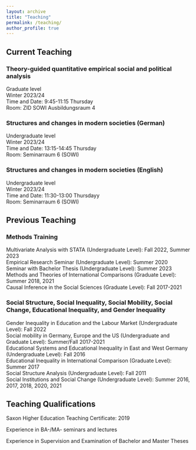 ```yaml
---
layout: archive
title: "Teaching"
permalink: /teaching/
author_profile: true
---
```


## Current Teaching

### Theory-guided quantitative empirical social and political analysis
Graduate level<br /> Winter 2023/24<br /> Time and Date: 9:45-11:15 Thursday<br /> Room: ZID SOWI Ausbildungsraum 4

### Structures and changes in modern societies (German)
Undergraduate level<br />  Winter 2023/24<br /> Time and Date: 13:15-14:45 Thursday<br /> Room: Seminarraum 6 (SOWI)

### Structures and changes in modern societies (English)
Undergraduate level<br />  Winter 2023/24<br /> Time and Date: 11:30-13:00 Thursdayy<br /> Room: Seminarraum 6 (SOWI)



## Previous Teaching

### Methods Training

Multivariate Analysis with STATA (Undergraduate Level): Fall 2022, Summer 2023<br /> Empirical Research Seminar (Undergraduate Level): Summer 2020<br />Seminar with Bachelor Thesis (Undergraduate Level): Summer 2023<br /> Methods and Theories of International Comparisons (Graduate Level): Summer 2018, 2021<br />Causal Inference in the Social Sciences (Graduate Level): Fall 2017-2021


### Social Structure, Social Inequality, Social Mobility, Social Change, Educational Inequality, and Gender Inequality

Gender Inequality in Education and the Labour Market (Undergraduate Level): Fall 2022<br />Social mobility in Germany, Europe and the US (Undergraduate and Graduate Level): Summer/Fall 2017-2021<br />Educational Systems and Educational Inequality in East and West Germany (Undergraduate Level): Fall 2016<br /> Educational Inequality in International Comparison (Graduate Level): Summer 2017<br />Social Structure Analysis (Undergraduate Level): Fall 2011<br />Social Institutions and Social Change (Undergraduate Level): Summer 2016, 2017, 2018, 2020, 2021



## Teaching Qualifications

Saxon Higher Education Teaching Certificate: 2019

Experience in BA-/MA- seminars and lectures

Experience in Supervision and Examination of Bachelor and Master Theses
